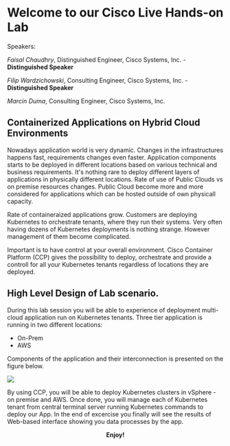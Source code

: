 # Welcome to our Cisco Live Hands-on Lab

Speakers:

*Faisal Chaudhry*, Distinguished Engineer, Cisco Systems, Inc. - **Distinguished Speaker**

*Filip Wardzichowski*, Consulting Engineer, Cisco Systems, Inc. - **Distinguished Speaker**

*Marcin Duma*, Consulting Engineer, Cisco Systems, Inc.

## Containerized Applications on Hybrid Cloud Environments

Nowadays application world is very dynamic. Changes in the infrastructures happens fast, requirements changes even faster.
Application components starts to be deployed in different locations based on various technical and business requirements.
It's nothing rare to deploy different layers of applications in physically different locations. Rate of use of Public Clouds vs on premise resources changes. Public Cloud become more and more considered for applications which can be hosted outside of own physicall capacity.

Rate of containeraized applications grow. Customers are deploying Kubernetes to orchestrate tenants, where they run their systems. Very often having dozens of Kubernetes deployments is nothing strange. However management of them become complicated.

Important is to have control at your overall environment. Cisco Container Platform (CCP) gives the possibility to deploy, orchestrate and provide a controll for all your Kubernetes tenants regardless of locations they are deployed.

## High Level Design of Lab scenario.

During this lab session you will be able to experience of deployment multi-cloud application run on Kubernetes tenants. Three tier application is running in two different locations:

* On-Prem
* AWS

Components of the application and their interconnection is presented on the figure below.

<img src="https://raw.githubusercontent.com/marcinduma/HOLCLD-2101/master/images/Overal-HybridApp.png">

By using CCP, you will be able to deploy Kubernetes clusters in vSphere - on premise and AWS.
Once done, you will manage each of Kubernetes tenant from central terminal server running Kubernetes commands to deploy our App.
In the end of excercise you finally will see the results of Web-based interface showing you data processes by the app.

**<p style="text-align: center;">Enjoy!</p>**